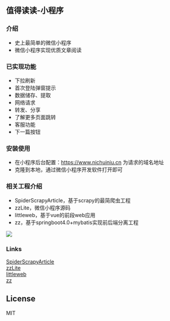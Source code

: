 ## 值得读读-小程序

### 介绍
* 史上最简单的微信小程序
* 微信小程序实现优质文章阅读

### 已实现功能
* 下拉刷新
* 首次登陆弹窗提示
* 数据储存、提取
* 网络请求
* 转发、分享
* 了解更多页面跳转
* 客服功能
* 下一篇按钮

### 安装使用
* 在小程序后台配置：https://www.nichuiniu.cn 为请求的域名地址
* 克隆到本地，通过微信小程序开发软件打开即可


### 相关工程介绍
* SpiderScrapyArticle，基于scrapy的最简爬虫工程
* zzLite，微信小程序源码
* littleweb，基于vue的前段web应用
* zz，基于springboot4.0+mybatis实现前后端分离工程

![](https://i.imgur.com/qJBsdd3.jpg)

### Links
[SpiderScrapyArticle](https://github.com/libp/SpiderScrapyArticle)  
[zzLite](https://github.com/libp/zzLite)  
[littleweb](https://github.com/libp/littleweb)  
[zz](https://github.com/libp/zz)   

## License
MIT
